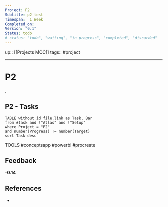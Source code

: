 ```yaml
---
Project: P2
Subtitle: p2 test
Timespan:  1 Week
Completed_on: 
Version: "0.1"
Status: todo
# status: "todo", "waiting", "in progress", "completed", "discarded"
---
```

up:: [[Projects MOC]]
tags:: #project
___
# P2

<!-- Main content of this chapter -->
.


## P2 - Tasks
<!-- What remains to be done do get the final version? --> 
```dataview
TABLE without id file.link as Task, Bar
from #task and !"Atlas" and !"Setup"
where Project = "P2"
and number(Progress) != number(Target)
sort Task desc

```

TOOLS
#conceptsapp #powerbi #procreate
## Feedback
<!-- What remains for you to consider in the draft version? --> 
-**0.14**

## References
<!-- Links to pages not referenced in the content -->
-
